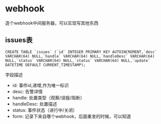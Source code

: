 # webhook
造个webhook中间服务器，可以实现写其他东西


## issues表
```
CREATE TABLE `issues` (`id` INTEGER PRIMARY KEY AUTOINCREMENT,`desc` VARCHAR(64) NULL,`handle` VARCHAR(64) NULL,`handleDesc` VARCHAR(64) NULL,`status` VARCHAR(64) NULL,`status` VARCHAR(64) NULL,`update` DATETIME DEFAULT CURRENT_TIMESTAMP);
```
字段描述
- id: 事件id,递增,作为唯一标识
- desc: 告警详情
- handle: 处置类型（观察/误报/阻断）
- handleDesc: 处置描述
- status: 事件状态（进行中/关闭）
- form: 记录下来自哪个webhook，后面重发的时候，可以知道
